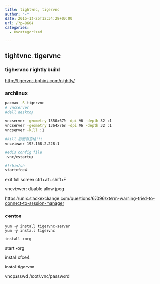 ```yaml
---
title: tightvnc, tigervnc
author: "-"
date: 2015-12-25T12:34:28+00:00
url: /?p=8604
categories:
  - Uncategorized

---
```

## tightvnc, tigervnc
### tighervnc nightly build
http://tigervnc.bphinz.com/nightly/

### archlinux
```bash
pacman -S tigervnc
# vncserver
#dell desktop
  
vncserver -geometry 1350x670 -dpi 96 -depth 32 :1
vncserver -geometry 1364x768 -dpi 96 -depth 32 :1
vncserver -kill :1
  
#kill 后面有空格!!!
vncviewer 192.168.2.228:1
```


```bash
#edis config file
.vnc/xstartup

#!/bin/sh
startxfce4

```


exit full screen ctrl+alt+shift+F

vncviewer: disable allow jpeg

https://unix.stackexchange.com/questions/67096/xterm-warning-tried-to-connect-to-session-manager


### centos
    yum -y install tigervnc-server
    yum -y install tigervnc

    install xorg
  
start xorg
  
install xfce4

install tigervnc
  
vncpasswd /root/.vnc/password